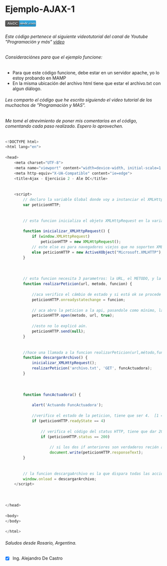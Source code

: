 # Ejemplo-AJAX-1

[<img src="https://github.com/aledc7/PHP-Certification/blob/master/aledc-logo.png?raw=true">](https://aledc.com)

###### Este código pertenece al siguiente videotutorial del canal de Youtube "Programación y más" [video](https://www.youtube.com/watch?v=Qk2cqRtWkDo&t=76s)

###### Consideraciónes para que el ejemplo funcione:

* Para que este código funcione, debe estar en un servidor apache, yo lo estoy probando en MAMP
* En la misma ubicación del archivo html tiene que estar el archivo.txt con algun diálogo.


###### Les comparto el código que he escrito siguiendo el video tutorial de los muchachos de "Programación y MAS".
###### Me tomé el atrevimiento de poner mis comentarios en el código, comentando cada paso realizado. Espero lo aprovechen.




```javascript
<!DOCTYPE html>
<html lang="en">

<head>
    <meta charset="UTF-8">
    <meta name="viewport" content="width=device-width, initial-scale=1.0">
    <meta http-equiv="X-UA-Compatible" content="ie=edge">
    <title>Ajax - Ejercicio 2 - Ale DC</title>


    <script>
        // declaro la variable Global donde voy a instanciar el XMLHttpPequest.
        var peticionHTTP;


        // esta funcion inicializa el objeto XMLHttpRequest en la variable llamada "PeticionHTTP", declarada globalmente antes de esta función.

        function inicializar_XMLHttpRequest() {
            if (window.XMLHttpRequest)
                peticionHTTP = new XMLHttpRequest();
            // este else es para navegadores viejos que no soporten XMLHttpRequest, en ese caso se usará ActiveXObject.    
            else peticionHTTP = new ActiveXObject("Microsoft.XMLHTTP");
        }



        // esta funcion necesita 3 parametros: la URL, el METODO, y la Funcion de Respuesta
        function realizarPeticion(url, metodo, funcion) {

            //aca verifico el cámbio de estado y si está ok se procede con alguna funcion.
            peticionHTTP.onreadystatechange = funcion;

            // aca abro la peticion a la api, pasandole como mínimo, la URL y el Método HTTP, que siempre va a ser true de "Asyhnchronous".
            peticionHTTP.open(metodo, url, true);

            //esto no lo explicó aún.
            peticionHTTP.send(null);
        }


        //hace una llamada a la funcion realizarPeticion(url,método,funcion)
        function descargarArchivo() {
            inicializar_XMLHttpRequest();
            realizarPeticion('archivo.txt', 'GET', funcActuadora);
        }



        function funcActuadora() {

            alert('Actuando FuncActuadora');

            //verifico el estado de la peticion, tiene que ser 4.  [1 = CargaNdo] , [2 = Cargado!] , [3 = Interactivo] , [4 = Copmpleto]
            if (peticionHTTP.readyState == 4)

                // verifica el código del status HTTP, tiene que dar 200. [200 = OK] , [300 = Redirección] , [400 = Not Found] , [500 = Error Servidor]
                if (peticionHTTP.status == 200)

                    // si los dos if anteriores son verdaderos recién ahora ejecuta la sentencia de abajo.
                    document.write(peticionHTTP.responseText);
        }


        // la funcion descargaArchivo es la que dispara todas las acciones, se ejecuta cuando la página terminó de cargar, usando windows.onload.
        window.onload = descargarArchivo;
    </script>



</head>

<body>
</body>

</html>
```

###### Saludos desde Rosario, Argentina.

- [x]  Ing. Alejandro De Castro


